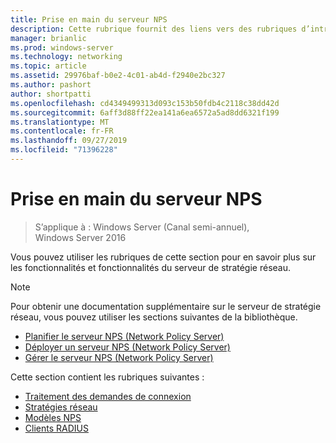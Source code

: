 ```yaml
---
title: Prise en main du serveur NPS
description: Cette rubrique fournit des liens vers des rubriques d’introduction pour le serveur NPS (Network Policy Server) dans Windows Server 2016 et inclut des liens vers des conseils supplémentaires sur NPS.
manager: brianlic
ms.prod: windows-server
ms.technology: networking
ms.topic: article
ms.assetid: 29976baf-b0e2-4c01-ab4d-f2940e2bc327
ms.author: pashort
author: shortpatti
ms.openlocfilehash: cd4349499313d093c153b50fdb4c2118c38dd42d
ms.sourcegitcommit: 6aff3d88ff22ea141a6ea6572a5ad8dd6321f199
ms.translationtype: MT
ms.contentlocale: fr-FR
ms.lasthandoff: 09/27/2019
ms.locfileid: "71396228"
---
```

# <a name="getting-started-with-network-policy-server"></a>Prise en main du serveur NPS

>S’applique à : Windows Server (Canal semi-annuel), Windows Server 2016

Vous pouvez utiliser les rubriques de cette section pour en savoir plus sur les fonctionnalités et fonctionnalités du serveur de stratégie réseau.  
  
>[!NOTE]
>Pour obtenir une documentation supplémentaire sur le serveur de stratégie réseau, vous pouvez utiliser les sections suivantes de la bibliothèque.  
>- [Planifier le serveur NPS (Network Policy Server)](nps-plan-top.md)
>- [Déployer un serveur NPS (Network Policy Server)](nps-deploy.md)
>- [Gérer le serveur NPS (Network Policy Server)](nps-manage-top.md)
  
  
Cette section contient les rubriques suivantes :
  
- [Traitement des demandes de connexion](nps-crp-top.md)
- [Stratégies réseau](nps-np-overview.md)
- [Modèles NPS](nps-templates.md)
- [Clients RADIUS](nps-radius-clients.md)

